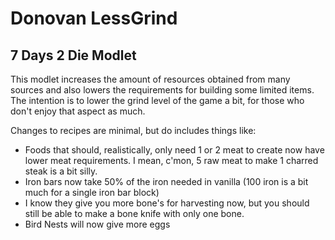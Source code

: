 # Donovan LessGrind

## 7 Days 2 Die Modlet

This modlet increases the amount of resources obtained from many sources and also lowers the requirements for building some limited items. The intention is to lower the grind level of the game a bit, for those who don't enjoy that aspect as much.

Changes to recipes are minimal, but do includes things like:

- Foods that should, realistically, only need 1 or 2 meat to create now have lower meat requirements. I mean, c'mon, 5 raw meat to make 1 charred steak is a bit silly.
- Iron bars now take 50% of the iron needed in vanilla (100 iron is a bit much for a single iron bar block)
- I know they give you more bone's for harvesting now, but you should still be able to make a bone knife with only one bone.
- Bird Nests will now give more eggs
